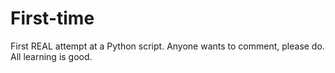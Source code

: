 # First-time
First REAL attempt at a Python script. Anyone wants to comment, please do. All learning is good.
